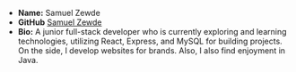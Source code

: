 - **Name:** Samuel Zewde
- **GitHub** [Samuel Zewde](https://github.com/samicsc0/)
- **Bio:** A junior full-stack developer who is currently exploring and learning technologies, utilizing React, Express, and MySQL for building projects. On the side, I develop websites for brands. Also, I also find enjoyment in Java.